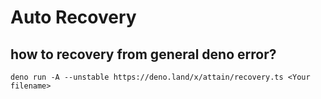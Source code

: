# Auto Recovery

## how to recovery from general deno error?
```
deno run -A --unstable https://deno.land/x/attain/recovery.ts <Your filename>
```